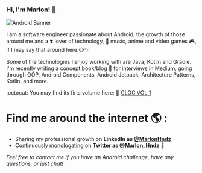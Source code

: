 ### Hi, I'm Marlon! 👋

![Android Banner](https://user-images.githubusercontent.com/16215046/122137021-56219100-ce09-11eb-82fa-018fb5d04f39.jpg)

I am a software engineer passionate about Android, the growth of those around me and a ❣️ lover of technology, 🎵 music, anime and video games 🎮, if I may say that around here.😉✨

Some of the technologies I enjoy working with are Java, Kotlin and Gradle. I'm recently writing a concept book/blog 📘 for interviews in Medium, going through OOP, Android Components, Android Jetpack, Architecture Patterns, Kotlin, and more. 

:octocat: You may find its firts volume here: 🔗 [CLOC VOL 1](https://medium.com/@marlonhndz/cleveritos-list-of-concepts-cloc-vol-1-diccionario-de-conceptos-para-desarrolladores-android-b871d3fbfd9d)

# Find me around the internet 🌎 : 

- Sharing my professional growth on **LinkedIn as [@MarlonHndz](https://www.linkedin.com/in/marlonhndz/)**
- Continuously monologating on **Twitter as [@Marlon_Hndz](https://twitter.com/Marlon_Hndz)** 💬 


*Feel free to contact me if you have an Android challenge, have any questions, or just chat!*



<!--
**MarlonHndz/MarlonHndz** is a ✨ _special_ ✨ repository because its `README.md` (this file) appears on your GitHub profile.

Here are some ideas to get you started:

- 🔭 I’m currently working on ...
- 🌱 I’m currently learning ...
- 👯 I’m looking to collaborate on ...
- 🤔 I’m looking for help with ...

- 😄 Pronouns: ...
- ⚡ Fun fact: ...
-->
